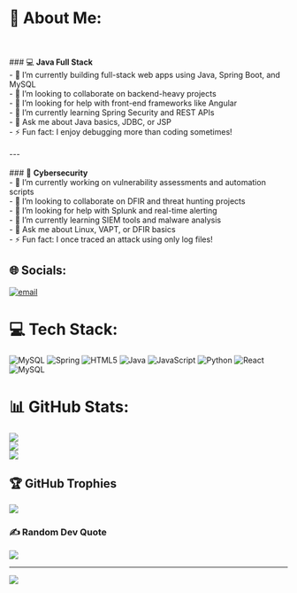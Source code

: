 # 💫 About Me:
<br><br>### 💻 **Java Full Stack**  <br>- 🔭 I’m currently building full-stack web apps using Java, Spring Boot, and MySQL  <br>- 🤝 I’m looking to collaborate on backend-heavy projects  <br>- 🤝 I’m looking for help with front-end frameworks like Angular  <br>- 🌱 I’m currently learning Spring Security and REST APIs  <br>- 💬 Ask me about Java basics, JDBC, or JSP  <br>- ⚡ Fun fact: I enjoy debugging more than coding sometimes!<br><br>---<br><br>### 🔐 **Cybersecurity**  <br>- 🔭 I’m currently working on vulnerability assessments and automation scripts  <br>- 🤝 I’m looking to collaborate on DFIR and threat hunting projects  <br>- 🤝 I’m looking for help with Splunk and real-time alerting  <br>- 🌱 I’m currently learning SIEM tools and malware analysis  <br>- 💬 Ask me about Linux, VAPT, or DFIR basics  <br>- ⚡ Fun fact: I once traced an attack using only log files!<br>


## 🌐 Socials:
[![email](https://img.shields.io/badge/Email-D14836?logo=gmail&logoColor=white)](mailto:saik.1234kona@gmail.com) 

# 💻 Tech Stack:
![MySQL](https://img.shields.io/badge/mysql-4479A1.svg?style=for-the-badge&logo=mysql&logoColor=white) ![Spring](https://img.shields.io/badge/spring-%236DB33F.svg?style=for-the-badge&logo=spring&logoColor=white) ![HTML5](https://img.shields.io/badge/html5-%23E34F26.svg?style=for-the-badge&logo=html5&logoColor=white) ![Java](https://img.shields.io/badge/java-%23ED8B00.svg?style=for-the-badge&logo=openjdk&logoColor=white) ![JavaScript](https://img.shields.io/badge/javascript-%23323330.svg?style=for-the-badge&logo=javascript&logoColor=%23F7DF1E) ![Python](https://img.shields.io/badge/python-3670A0?style=for-the-badge&logo=python&logoColor=ffdd54) ![React](https://img.shields.io/badge/react-%2320232a.svg?style=for-the-badge&logo=react&logoColor=%2361DAFB) ![MySQL](https://img.shields.io/badge/mysql-4479A1.svg?style=for-the-badge&logo=mysql&logoColor=white)
# 📊 GitHub Stats:
![](https://github-readme-stats.vercel.app/api?username=SaiKrishna033&theme=dark&hide_border=false&include_all_commits=true&count_private=false)<br/>
![](https://nirzak-streak-stats.vercel.app/?user=SaiKrishna033&theme=dark&hide_border=false)<br/>
![](https://github-readme-stats.vercel.app/api/top-langs/?username=SaiKrishna033&theme=dark&hide_border=false&include_all_commits=true&count_private=false&layout=compact)

## 🏆 GitHub Trophies
![](https://github-profile-trophy.vercel.app/?username=SaiKrishna033&theme=radical&no-frame=false&no-bg=true&margin-w=4)

### ✍️ Random Dev Quote
![](https://quotes-github-readme.vercel.app/api?type=horizontal&theme=radical)

---
[![](https://visitcount.itsvg.in/api?id=SaiKrishna033&icon=0&color=0)](https://visitcount.itsvg.in)

<!-- Proudly created with GPRM ( https://gprm.itsvg.in ) -->
